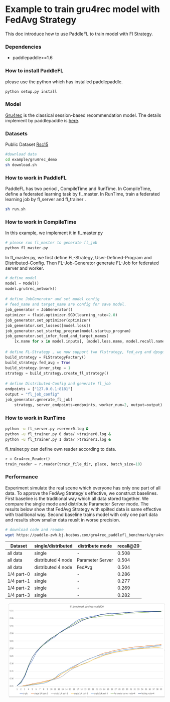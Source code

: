 # Example to train gru4rec model with FedAvg Strategy

This doc introduce how to use PaddleFL to train model with Fl Strategy.

### Dependencies
- paddlepaddle>=1.6

### How to install PaddleFL
please use the python which has installed paddlepaddle.
```sh
python setup.py install
```

### Model
[Gru4rec](https://arxiv.org/abs/1511.06939) is the classical session-based recommendation model. The details implement by paddlepaddle is [here](https://github.com/PaddlePaddle/models/tree/develop/PaddleRec/gru4rec).


### Datasets
Public Dataset [Rsc15](https://2015.recsyschallenge.com) 

```sh
#download data
cd example/gru4rec_demo
sh download.sh
```

### How to work in PaddleFL
PaddleFL has two period , CompileTime and RunTime. In CompileTime, define a federated learning task by fl_master. In RunTime, train a federated learning job by fl_server and fl_trainer .

```sh
sh run.sh
```

### How to work in CompileTime
In this example, we implement it in fl_master.py
```sh
# please run fl_master to generate fl_job
python fl_master.py
```
In fl_master.py,  we first define FL-Strategy, User-Defined-Program and Distributed-Config. Then FL-Job-Generator generate FL-Job for federated server and worker.
```python
# define model
model = Model()
model.gru4rec_network()

# define JobGenerator and set model config
# feed_name and target_name are config for save model.
job_generator = JobGenerator()
optimizer = fluid.optimizer.SGD(learning_rate=2.0)
job_generator.set_optimizer(optimizer)
job_generator.set_losses([model.loss])
job_generator.set_startup_program(model.startup_program)
job_generator.set_infer_feed_and_target_names(
    [x.name for x in model.inputs], [model.loss.name, model.recall.name])

# define FL-Strategy , we now support two flstrategy, fed_avg and dpsgd. Inner_step means fl_trainer locally train inner_step mini-batch.
build_strategy = FLStrategyFactory()
build_strategy.fed_avg = True
build_strategy.inner_step = 1
strategy = build_strategy.create_fl_strategy()

# define Distributed-Config and generate fl_job 
endpoints = ["127.0.0.1:8181"]
output = "fl_job_config"
job_generator.generate_fl_job(
    strategy, server_endpoints=endpoints, worker_num=2, output=output)

```

### How to work in RunTime

```sh 
python -u fl_server.py >server0.log &
python -u fl_trainer.py 0 data/ >trainer0.log &
python -u fl_trainer.py 1 data/ >trainer1.log &
```
fl_trainer.py can define own reader according to data. 
```python
r = Gru4rec_Reader()
train_reader = r.reader(train_file_dir, place, batch_size=10)
```

### Performance
Experiment simulate the real scene which everyone has only one part of all data. To approve the FedAvg Strategy's effective, we construct baselines. First baseline is the traditional way which all data stored together. We compare the single mode and distribute Parameter Server mode. The results below show that FedAvg Strategy with spilted data is same effective with traditional way. Second baseline trains model with only one part data and results show smaller data reuslt in worse precision.  

```sh
# download code and readme
wget https://paddle-zwh.bj.bcebos.com/gru4rec_paddlefl_benchmark/gru4rec_benchmark.tar
```

| Dataset | single/distributed | distribute mode | recall@20|
| --- | --- | --- |---|
| all data | single | - | 0.508 | 
| all data | distributed 4 node | Parameter Server  | 0.504 |
| all data | distributed 4 node | FedAvg | 0.504 | 
| 1/4 part-0 | single | - | 0.286 | 
| 1/4 part-1 | single | - | 0.277 | 
| 1/4 part-2 | single | - | 0.269 | 
| 1/4 part-3 | single | - | 0.282 | 


<img src="fl_benchmark.png" height=300 width=500 hspace='10'/> <br />



